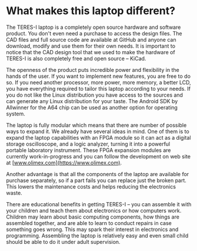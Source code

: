 # What makes this laptop different?

The TERES-I laptop is a completely open source hardware and software product.
You don't even need a purchase to access the design files.
The CAD files and full source code are available at GitHub and anyone can download, modify and use them for their own needs.
It is important to notice that the CAD design tool that we used to make the hardware of TERES-I is also completely free and open source – KiCad.

The openness of the product puts incredible power and flexibility in the hands of the user.
If you want to implement new features, you are free to do so.
If you need another processor, more power, more memory, a better LCD, you have everything required to tailor this laptop according to your needs.
If you do not like the Linux distribution you have access to the sources and can generate any Linux distribution for your taste.
The Android SDK by Allwinner for the A64 chip can be used as another option for operating system.

The laptop is fully modular which means that there are number of possible ways to expand it.
We already have several ideas in mind.
One of them is to expand the laptop capabilities with an FPGA module so it can act as a digital storage oscilloscope, and a logic analyzer, turning it into a powerful portable laboratory instrument.
These FPGA expansion modules are currently work-in-progress and you can follow the development on web site at [www.olimex.com](https://www.olimex.com).

Another advantage is that all the components of the laptop are available for purchase separately, so if a part fails you can replace just the broken part.
This lowers the maintenance costs and helps reducing the electronics waste.

There are educational benefits in getting TERES-I – you can assemble it with your children and teach them about electronics or how computers work.
Children may learn about basic computing components, how things are assembled together, and are able to learn to conduct repairs in case something goes wrong.
This may spark their interest in electronics and programming.
Assembling the laptop is relatively easy and even small child should be able to do it under adult supervision.
